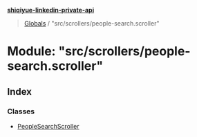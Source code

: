 **[shiqiyue-linkedin-private-api](../README.md)**

> [Globals](../globals.md) / "src/scrollers/people-search.scroller"

# Module: "src/scrollers/people-search.scroller"

## Index

### Classes

* [PeopleSearchScroller](../classes/_src_scrollers_people_search_scroller_.peoplesearchscroller.md)
